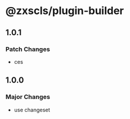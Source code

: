 # @zxscls/plugin-builder

## 1.0.1

### Patch Changes

- ces

## 1.0.0

### Major Changes

- use changeset
